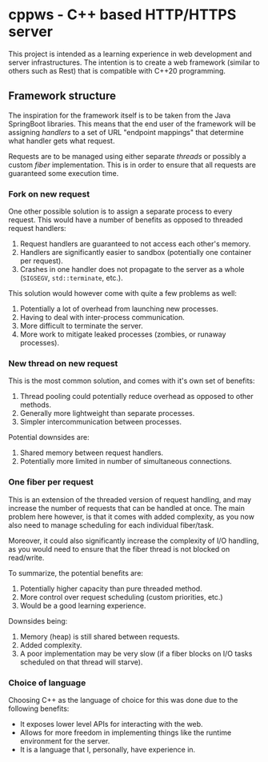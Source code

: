 # cppws - C++ based HTTP/HTTPS server

This project is intended as a learning experience in web development and server infrastructures.
The intention is to create a web framework (similar to others such as Rest) that is compatible with
C++20 programming.

## Framework structure

The inspiration for the framework itself is to be taken from the Java SpringBoot libraries. This means
that the end user of the framework will be assigning _handlers_ to a set of URL "endpoint mappings" that
determine what handler gets what request.

Requests are to be managed using either separate _threads_ or possibly a custom _fiber_ implementation.
This is in order to ensure that all requests are guaranteed some execution time.

### Fork on new request

One other possible solution is to assign a separate process to every request. This would have a number
of benefits as opposed to threaded request handlers:

1. Request handlers are guaranteed to not access each other's memory.
2. Handlers are significantly easier to sandbox (potentially one container per request).
3. Crashes in one handler does not propagate to the server as a whole (`SIGSEGV`, `std::terminate`, etc.).

This solution would however come with quite a few problems as well:

1. Potentially a lot of overhead from launching new processes.
2. Having to deal with inter-process communication.
3. More difficult to terminate the server.
4. More work to mitigate leaked processes (zombies, or runaway processes).

### New thread on new request

This is the most common solution, and comes with it's own set of benefits:

1. Thread pooling could potentially reduce overhead as opposed to other methods.
2. Generally more lightweight than separate processes.
3. Simpler intercommunication between processes.

Potential downsides are:

1. Shared memory between request handlers.
2. Potentially more limited in number of simultaneous connections.

### One fiber per request

This is an extension of the threaded version of request handling, and may increase the number of requests
that can be handled at once. The main problem here however, is that it comes with added complexity, as you
now also need to manage scheduling for each individual fiber/task.

Moreover, it could also significantly increase the complexity of I/O handling, as you would need to ensure
that the fiber thread is not blocked on read/write.

To summarize, the potential benefits are:

1. Potentially higher capacity than pure threaded method.
2. More control over request scheduling (custom priorities, etc.)
3. Would be a good learning experience.

Downsides being:

1. Memory (heap) is still shared between requests.
2. Added complexity.
3. A poor implementation may be very slow (if a fiber blocks on I/O tasks scheduled on that thread will starve).

### Choice of language

Choosing C++ as the language of choice for this was done due to the following benefits:

- It exposes lower level APIs for interacting with the web.
- Allows for more freedom in implementing things like the runtime environment for the server.
- It is a language that I, personally, have experience in.


